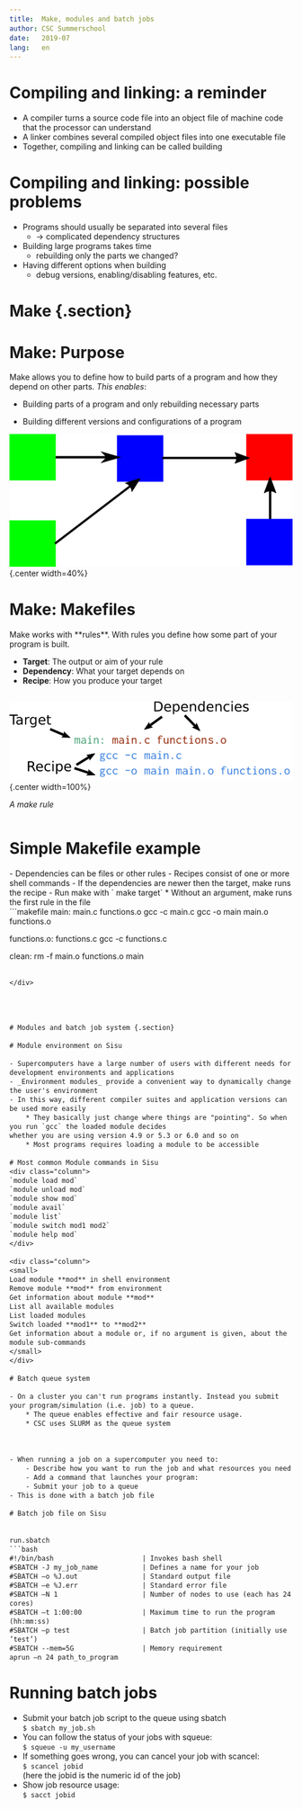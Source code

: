 ```yaml
---
title:  Make, modules and batch jobs
author: CSC Summerschool 
date:   2019-07
lang:   en
---
```


# Compiling and linking: a reminder

- A compiler turns a source code file into an object file of machine code that the processor can understand
- A linker combines several compiled object files into one executable file
- Together, compiling and linking can be called building


# Compiling and linking: possible problems

- Programs should usually be separated into several files
	* -> complicated dependency structures
- Building large programs takes time
	* rebuilding only the parts we changed? 
- Having different options when building 
	* debug versions, enabling/disabling features, etc.



# Make {.section}

# Make: Purpose 

Make allows you to define how to build parts of a program and how they depend on other parts. _This enables_:

- Building parts of a program and only rebuilding necessary parts

- Building different versions and configurations of a program 

 ![](images/depend.png){.center width=40%}


# Make: Makefiles

<div class=column>
Make works with **rules**. With rules you define how some part of your program is built.

- **Target**: The output or aim of your rule  
- **Dependency**: What your target depends on
- **Recipe**: How you produce your target

</div>

<div class=column>

 ![](images/rule.png){.center width=100%}
 
_A make rule_
</div>



# Simple Makefile example
<div class=column>
- Dependencies can be files or other rules  
- Recipes consist of one or more shell commands
- If the dependencies are newer then the target, make runs the recipe
- Run make with ` make target`
	* Without an argument, make runs the first rule in the file
</div>

<div class=column>
```makefile
main: main.c functions.o
	gcc -c main.c
	gcc -o main main.o functions.o

functions.o: functions.c
	gcc -c functions.c

clean:
	rm -f main.o functions.o main

```

</div>




# Modules and batch job system {.section}

# Module environment on Sisu

- Supercomputers have a large number of users with different needs for development environments and applications
- _Environment modules_ provide a convenient way to dynamically change the user's environment 
- In this way, different compiler suites and application versions can be used more easily
	* They basically just change where things are "pointing". So when you run `gcc` the loaded module decides 
whether you are using version 4.9 or 5.3 or 6.0 and so on
	* Most programs requires loading a module to be accessible

# Most common Module commands in Sisu
<div class="column">
`module load mod`  
`module unload mod`  
`module show mod`  
`module avail`  
`module list`  
`module switch mod1 mod2`  
`module help mod`  
</div>

<div class="column">
<small>
Load module **mod** in shell environment  
Remove module **mod** from environment  
Get information about module **mod**  
List all available modules  
List loaded modules  
Switch loaded **mod1** to **mod2**    
Get information about a module or, if no argument is given, about the module sub-commands  
</small>
</div>

# Batch queue system

- On a cluster you can't run programs instantly. Instead you submit your program/simulation (i.e. job) to a queue. 
	* The queue enables effective and fair resource usage.
	* CSC uses SLURM as the queue system



- When running a job on a supercomputer you need to:
	- Describe how you want to run the job and what resources you need
	- Add a command that launches your program: 
	- Submit your job to a queue
- This is done with a batch job file

# Batch job file on Sisu


run.sbatch
```bash
#!/bin/bash                      | Invokes bash shell
#SBATCH -J my_job_name           | Defines a name for your job
#SBATCH –o %J.out                | Standard output file
#SBATCH –e %J.err                | Standard error file
#SBATCH –N 1                     | Number of nodes to use (each has 24 cores)
#SBATCH –t 1:00:00               | Maximum time to run the program (hh:mm:ss)
#SBATCH –p test                  | Batch job partition (initially use ’test’)
#SBATCH --mem=5G                 | Memory requirement
aprun –n 24 path_to_program
```

# Running batch jobs
- Submit your batch job script to the queue using sbatch  
		`$ sbatch my_job.sh`
- You can follow the status of your jobs with squeue:  
		`$ squeue -u my_username`
- If something goes wrong, you can cancel your job with scancel:  
		`$ scancel jobid`  
		(here the jobid is the numeric id of the job)
- Show job resource usage:  
		`$ sacct jobid`
